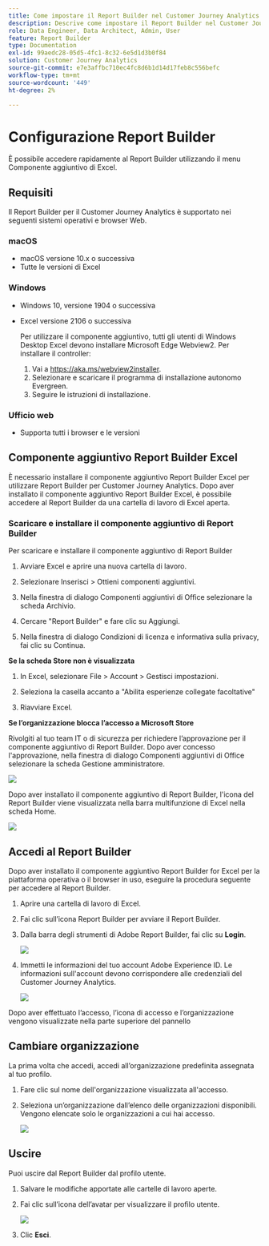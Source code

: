 ```yaml
---
title: Come impostare il Report Builder nel Customer Journey Analytics
description: Descrive come impostare il Report Builder nel Customer Journey Analytics
role: Data Engineer, Data Architect, Admin, User
feature: Report Builder
type: Documentation
exl-id: 99aedc28-05d5-4fc1-8c32-6e5d1d3b0f84
solution: Customer Journey Analytics
source-git-commit: e7e3affbc710ec4fc8d6b1d14d17feb8c556befc
workflow-type: tm+mt
source-wordcount: '449'
ht-degree: 2%

---
```


# Configurazione Report Builder

È possibile accedere rapidamente al Report Builder utilizzando il menu Componente aggiuntivo di Excel.

## Requisiti

Il Report Builder per il Customer Journey Analytics è supportato nei seguenti sistemi operativi e browser Web.

### macOS

- macOS versione 10.x o successiva
- Tutte le versioni di Excel

### Windows

- Windows 10, versione 1904 o successiva
- Excel versione 2106 o successiva

  Per utilizzare il componente aggiuntivo, tutti gli utenti di Windows Desktop Excel devono installare Microsoft Edge Webview2. Per installare il controller:

   1. Vai a <https://aka.ms/webview2installer>.
   1. Selezionare e scaricare il programma di installazione autonomo Evergreen.
   1. Seguire le istruzioni di installazione.

### Ufficio web

- Supporta tutti i browser e le versioni


## Componente aggiuntivo Report Builder Excel

È necessario installare il componente aggiuntivo Report Builder Excel per utilizzare Report Builder per Customer Journey Analytics. Dopo aver installato il componente aggiuntivo Report Builder Excel, è possibile accedere al Report Builder da una cartella di lavoro di Excel aperta.

### Scaricare e installare il componente aggiuntivo di Report Builder

Per scaricare e installare il componente aggiuntivo di Report Builder

1. Avviare Excel e aprire una nuova cartella di lavoro.

1. Selezionare Inserisci > Ottieni componenti aggiuntivi.

1. Nella finestra di dialogo Componenti aggiuntivi di Office selezionare la scheda Archivio.

1. Cercare &quot;Report Builder&quot; e fare clic su Aggiungi.

1. Nella finestra di dialogo Condizioni di licenza e informativa sulla privacy, fai clic su Continua.

**Se la scheda Store non è visualizzata**

1. In Excel, selezionare File > Account > Gestisci impostazioni.

1. Seleziona la casella accanto a &quot;Abilita esperienze collegate facoltative&quot;

1. Riavviare Excel.

**Se l’organizzazione blocca l’accesso a Microsoft Store**

Rivolgiti al tuo team IT o di sicurezza per richiedere l’approvazione per il componente aggiuntivo di Report Builder. Dopo aver concesso l&#39;approvazione, nella finestra di dialogo Componenti aggiuntivi di Office selezionare la scheda Gestione amministratore.

![](./assets/image1.png)

Dopo aver installato il componente aggiuntivo di Report Builder, l&#39;icona del Report Builder viene visualizzata nella barra multifunzione di Excel nella scheda Home.

![](./assets/rb_app_icon.png)

## Accedi al Report Builder

Dopo aver installato il componente aggiuntivo Report Builder for Excel per la piattaforma operativa o il browser in uso, eseguire la procedura seguente per accedere al Report Builder.

1. Aprire una cartella di lavoro di Excel.

1. Fai clic sull’icona Report Builder per avviare il Report Builder.

1. Dalla barra degli strumenti di Adobe Report Builder, fai clic su **Login**.

   ![](./assets/rb_login.png)

1. Immetti le informazioni del tuo account Adobe Experience ID. Le informazioni sull&#39;account devono corrispondere alle credenziali del Customer Journey Analytics.

   ![](./assets/image4.png)

Dopo aver effettuato l’accesso, l’icona di accesso e l’organizzazione vengono visualizzate nella parte superiore del pannello

## Cambiare organizzazione

La prima volta che accedi, accedi all’organizzazione predefinita assegnata al tuo profilo.

1. Fare clic sul nome dell&#39;organizzazione visualizzata all&#39;accesso.

1. Seleziona un’organizzazione dall’elenco delle organizzazioni disponibili. Vengono elencate solo le organizzazioni a cui hai accesso.

   ![](./assets/image5.png)

## Uscire

Puoi uscire dal Report Builder dal profilo utente.

1. Salvare le modifiche apportate alle cartelle di lavoro aperte.

1. Fai clic sull’icona dell’avatar per visualizzare il profilo utente.

   ![](./assets/image6.png)

1. Clic **Esci**.
